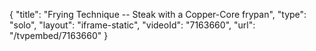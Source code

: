 {
    "title": "Frying Technique -- Steak with a Copper-Core frypan",
    "type": "solo",
    "layout": "iframe-static",
    "videoId": "7163660",
    "url": "\/tvpembed\/7163660"
}